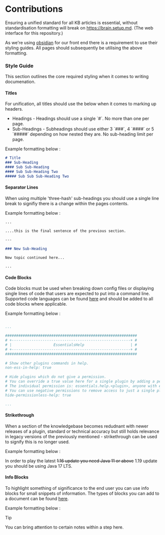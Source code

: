 # Contributions

Ensuring a unified standard for all KB articles is essential, without standardisation formatting will break on https://brain.setup.md. (The web interface for this repository.) 

As we're using [obsidian](https://help.obsidian.md/How+to/Format+your+notes) for our front end there is a requirement to use their styling guides. All pages should subsequently be utilising the above formatting.


### Style Guide

This section outlines the core required styling when it comes to writing documenation.

#### Titles
For unification, all titles should use the below when it comes to marking up headers.

<ul>
	<li>Headings - Headings should use a single `#`. No more than one per page.</li>
	<li>Sub-Headings - Subheadings should use either 3 `###`, 4 `####` or 5 `#####` depending on how nested they are. No sub-heading limit per page.</li>
</ul>

Example formatting below :

```md
# Title
### Sub-Heading
#### Sub Sub-Heading
#### Sub Sub-Heading Two
##### Sub Sub Sub-Heading Two
```

#### Separator Lines

When using multiple 'three-hash' sub-headings you should use a single line break to signifiy there is a change within the pages contents.

Example formatting below :

```md
...

....this is the final sentence of the previous section.

---

### New Sub-Heading

New topic continued here...

...
```

#### Code Blocks

Code blocks must be used when breaking down config files or displaying single lines of code that users are expected to put into a command line. Supported code languages can be found [here](https://prismjs.com/#supported-languages) and should be added to all code blocks where applicable.

Example formatting below :

```yml

...

############################################################
# +------------------------------------------------------+ #
# |                   EssentialsHelp                     | #
# +------------------------------------------------------+ #
############################################################
 
# Show other plugins commands in help.
non-ess-in-help: true
 
# Hide plugins which do not give a permission.
# You can override a true value here for a single plugin by adding a permission to a user/group.
# The individual permission is: essentials.help.<plugin>, anyone with essentials.* or '*' will see all help regardless.
# You can use negative permissions to remove access to just a single plugins help if the following is enabled.
hide-permissionless-help: true

...

```

#### Strikethrough

When a section of the knowledgebase becomes redudnant with newer releases of a plugin, standard or technical accuracy but still holds relevance in legacy versions of the previously mentioned - strikethrough can be used to signify this is no longer used.

Example formatting below : 

In order to play the latest ~~1.16 update you need Java 11 or above~~ 1.19 update you should be using Java 17 LTS.

#### Info Blocks

To highlight something of significance to the end user you can use info blocks for small snippets of information. The types of blocks you can add to a document can be found [here](https://help.obsidian.md/How+to/Use+callouts).

Example formatting below :

> [!TIP]
> You can bring attention to certain notes within a step here.